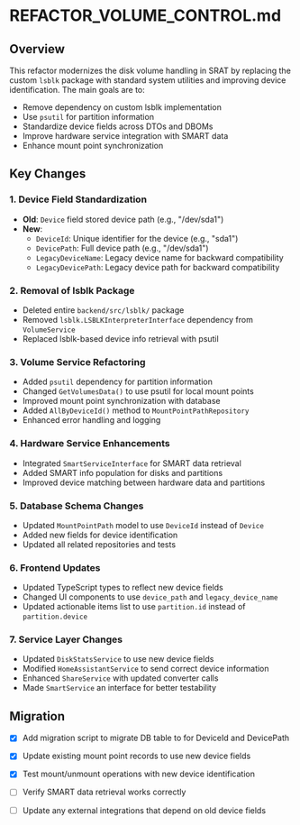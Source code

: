 # REFACTOR_VOLUME_CONTROL.md

## Overview
This refactor modernizes the disk volume handling in SRAT by replacing the custom `lsblk` package with standard system utilities and improving device identification. The main goals are to:
- Remove dependency on custom lsblk implementation
- Use `psutil` for partition information
- Standardize device fields across DTOs and DBOMs
- Improve hardware service integration with SMART data
- Enhance mount point synchronization

## Key Changes

### 1. Device Field Standardization
- **Old**: `Device` field stored device path (e.g., "/dev/sda1")
- **New**: 
  - `DeviceId`: Unique identifier for the device (e.g., "sda1")
  - `DevicePath`: Full device path (e.g., "/dev/sda1") 
  - `LegacyDeviceName`: Legacy device name for backward compatibility
  - `LegacyDevicePath`: Legacy device path for backward compatibility

### 2. Removal of lsblk Package
- Deleted entire `backend/src/lsblk/` package
- Removed `lsblk.LSBLKInterpreterInterface` dependency from `VolumeService`
- Replaced lsblk-based device info retrieval with psutil

### 3. Volume Service Refactoring
- Added `psutil` dependency for partition information
- Changed `GetVolumesData()` to use psutil for local mount points
- Improved mount point synchronization with database
- Added `AllByDeviceId()` method to `MountPointPathRepository`
- Enhanced error handling and logging

### 4. Hardware Service Enhancements
- Integrated `SmartServiceInterface` for SMART data retrieval
- Added SMART info population for disks and partitions
- Improved device matching between hardware data and partitions

### 5. Database Schema Changes
- Updated `MountPointPath` model to use `DeviceId` instead of `Device`
- Added new fields for device identification
- Updated all related repositories and tests

### 6. Frontend Updates
- Updated TypeScript types to reflect new device fields
- Changed UI components to use `device_path` and `legacy_device_name`
- Updated actionable items list to use `partition.id` instead of `partition.device`

### 7. Service Layer Changes
- Updated `DiskStatsService` to use new device fields
- Modified `HomeAssistantService` to send correct device information
- Enhanced `ShareService` with updated converter calls
- Made `SmartService` an interface for better testability

## Migration
- [X] Add migration script to migrate DB table to for DeviceId and DevicePath
- [X] Update existing mount point records to use new device fields
- [X] Test mount/unmount operations with new device identification
- [ ] Verify SMART data retrieval works correctly
- [ ] Update any external integrations that depend on old device fields

